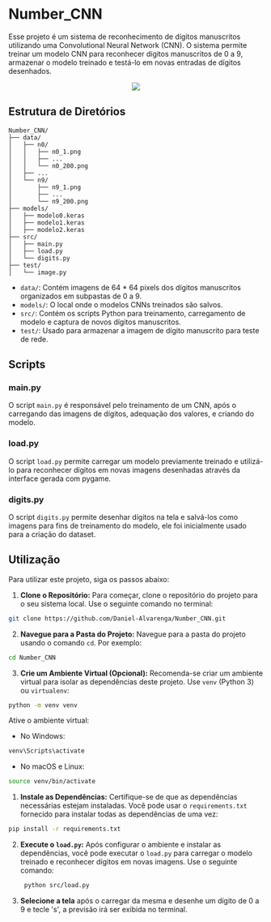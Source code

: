 # Number_CNN

Esse projeto é um sistema de reconhecimento de dígitos manuscritos utilizando uma Convolutional Neural Network (CNN). O sistema permite treinar um modelo CNN para reconhecer dígitos manuscritos de 0 a 9, armazenar o modelo treinado e testá-lo em novas entradas de dígitos desenhados.

<p align="center">
	<img src="https://github.com/Daniel-Alvarenga/Number_CNN/assets/128755697/8bf78f52-ba7e-4528-98cd-4ddbd0c6e245">
</p>

## Estrutura de Diretórios

```
Number_CNN/
├── data/
│   ├── n0/
│   │   ├── n0_1.png
│   │   ├── ...
│   │   └── n0_200.png
│   ├── ...
│   └── n9/
│       ├── n9_1.png
│       ├── ...
│       └── n9_200.png
├── models/
│   ├── modelo0.keras
│   ├── modelo1.keras
│   ├── modelo2.keras
├── src/
│   ├── main.py
│   ├── load.py
│   └── digits.py
├── test/
│   └── image.py
```

- `data/`: Contém imagens de 64 * 64 pixels dos dígitos manuscritos organizados em subpastas de 0 a 9.
- `models/`: O local onde o modelos CNNs treinados são salvos.
- `src/`: Contém os scripts Python para treinamento, carregamento de modelo e captura de novos dígitos manuscritos.
- `test/`: Usado para armazenar a imagem de dígito manuscrito para teste de rede.

## Scripts

### main.py

O script `main.py` é responsável pelo treinamento de um CNN, após o carregando das imagens de dígitos, adequação dos valores, e criando do modelo.

### load.py

O script `load.py` permite carregar um modelo previamente treinado e utilizá-lo para reconhecer dígitos em novas imagens desenhadas através da interface gerada com pygame.

### digits.py

O script `digits.py` permite desenhar dígitos na tela e salvá-los como imagens para fins de treinamento do modelo, ele foi inicialmente usado para a criação do dataset.

## Utilização

Para utilizar este projeto, siga os passos abaixo:

1. **Clone o Repositório:** Para começar, clone o repositório do projeto para o seu sistema local. Use o seguinte comando no terminal:
```bash    
git clone https://github.com/Daniel-Alvarenga/Number_CNN.git
```

    
2. **Navegue para a Pasta do Projeto:** Navegue para a pasta do projeto usando o comando `cd`. Por exemplo:
```bash
cd Number_CNN
 ```
    
3. **Crie um Ambiente Virtual (Opcional):** Recomenda-se criar um ambiente virtual para isolar as dependências deste projeto. Use `venv` (Python 3) ou `virtualenv`:
 ```bash
python -m venv venv
 ```

Ative o ambiente virtual:
    

 - No Windows:
```bash
venv\Scripts\activate
``` 
    
 - No macOS e Linux: 
```bash       
source venv/bin/activate
```

1. **Instale as Dependências:** Certifique-se de que as dependências necessárias estejam instaladas. Você pode usar o `requirements.txt` fornecido para instalar todas as dependências de uma vez:
 ```bash
 pip install -r requirements.txt
  ```
2. **Execute o `load.py`:** Após configurar o ambiente e instalar as dependências, você pode executar o `load.py` para carregar o modelo treinado e reconhecer dígitos em novas imagens. Use o seguinte comando: 
   ```bash   
    python src/load.py
    ```
3. **Selecione a tela** após o carregar da mesma e desenhe um dígito de 0 a 9 e tecle 's', a previsão irá ser exibida no terminal.
